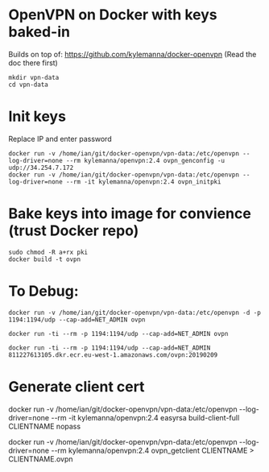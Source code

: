 # OpenVPN on Docker with keys baked-in

Builds on top of: https://github.com/kylemanna/docker-openvpn
(Read the doc there first)

```
mkdir vpn-data
cd vpn-data
```

# Init keys
Replace IP and enter password

```
docker run -v /home/ian/git/docker-openvpn/vpn-data:/etc/openvpn --log-driver=none --rm kylemanna/openvpn:2.4 ovpn_genconfig -u udp://34.254.7.172
docker run -v /home/ian/git/docker-openvpn/vpn-data:/etc/openvpn --log-driver=none --rm -it kylemanna/openvpn:2.4 ovpn_initpki
```

# Bake keys into image for convience (trust Docker repo)
```
sudo chmod -R a+rx pki
docker build -t ovpn
```

# To Debug: 
```
docker run -v /home/ian/git/docker-openvpn/vpn-data:/etc/openvpn -d -p 1194:1194/udp --cap-add=NET_ADMIN ovpn

docker run -ti --rm -p 1194:1194/udp --cap-add=NET_ADMIN ovpn

docker run -ti --rm -p 1194:1194/udp --cap-add=NET_ADMIN 811227613105.dkr.ecr.eu-west-1.amazonaws.com/ovpn:20190209
```

# Generate client cert
docker run -v /home/ian/git/docker-openvpn/vpn-data:/etc/openvpn --log-driver=none --rm -it kylemanna/openvpn:2.4 easyrsa build-client-full CLIENTNAME nopass

docker run -v /home/ian/git/docker-openvpn/vpn-data:/etc/openvpn --log-driver=none --rm kylemanna/openvpn:2.4 ovpn_getclient CLIENTNAME > CLIENTNAME.ovpn
